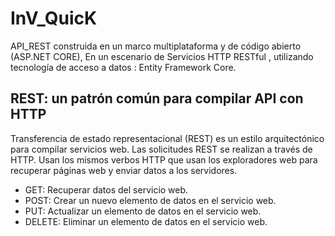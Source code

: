 # InV_QuicK
API_REST construida en un marco multiplataforma y de código abierto (ASP.NET CORE), En un escenario de Servicios HTTP RESTful ,
utilizando tecnología de acceso a datos : Entity Framework Core.

## REST: un patrón común para compilar API con HTTP
Transferencia de estado representacional (REST) es un estilo arquitectónico para compilar servicios web. Las solicitudes REST se realizan a través de HTTP. Usan los mismos verbos HTTP que usan los exploradores web para recuperar páginas web y enviar datos a los servidores.

- GET: Recuperar datos del servicio web.
- POST: Crear un nuevo elemento de datos en el servicio web.
- PUT: Actualizar un elemento de datos en el servicio web.
- DELETE: Eliminar un elemento de datos en el servicio web.